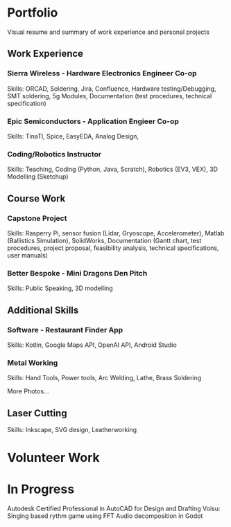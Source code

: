 # Portfolio
Visual resume and summary of work experience and personal projects
## Work Experience

### Sierra Wireless - Hardware Electronics Engineer Co-op
Skills: ORCAD, Soldering, Jira, Confluence, Hardware testing/Debugging, SMT soldering, 5g Modules, Documentation (test procedures, technical specification)

### Epic Semiconductors - Application Engieer Co-op
Skills: TinaTI, Spice, EasyEDA, Analog Design, 

### Coding/Robotics Instructor
Skills: Teaching, Coding (Python, Java, Scratch), Robotics (EV3, VEX), 3D Modelling (Sketchup)

## Course Work
### Capstone Project 
Skills: Rasperry Pi, sensor fusion (Lidar, Gryoscope, Accelerometer), Matlab (Ballistics Simulation), SolidWorks, Documentation (Gantt chart, test procedures, project proposal, feasibility analysis, technical specifications, user manuals) 

### Better Bespoke - Mini Dragons Den Pitch
Skills: Public Speaking, 3D modelling

## Additional Skills
### Software - Restaurant Finder App
Skills: Kotlin, Google Maps API, OpenAI API, Android Studio

### Metal Working 
Skills: Hand Tools, Power tools, Arc Welding, Lathe, Brass Soldering 


More Photos...
## Laser Cutting
Skills: Inkscape, SVG design, Leatherworking



# Volunteer Work

# In Progress
Autodesk Certified Professional in AutoCAD for Design and Drafting
Voisu: Singing based rythm game using FFT Audio decomposition in Godot


